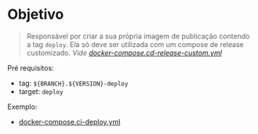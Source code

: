 # Objetivo

> Responsável por criar a sua própria imagem de publicação contendo a tag `deploy`. Ela só deve ser utilizada com um compose de release customizado. *Vide [docker-compose.cd-release-custom.yml](docker-compose.cd-release.yml.md#método-personalizado)*

Pré requisitos:
- tag: `${BRANCH}.${VERSION}-deploy`
- target: `deploy`

Exemplo:
- [docker-compose.ci-deploy.yml](../docker-compose.ci-deploy.yml)